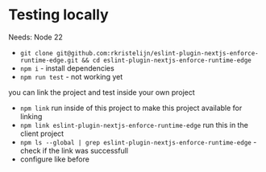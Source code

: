 # Testing locally

Needs: Node 22

- `git clone git@github.com:rkristelijn/eslint-plugin-nextjs-enforce-runtime-edge.git && cd eslint-plugin-nextjs-enforce-runtime-edge`
- `npm i` - install dependencies
- `npm run test` - not working yet

you can link the project and test inside your own project

- `npm link` run inside of this project to make this project available for linking
- `npm link eslint-plugin-nextjs-enforce-runtime-edge` run this in the client project
- `npm ls --global | grep eslint-plugin-nextjs-enforce-runtime-edge` - check if the link was successfull
- configure like before